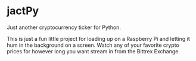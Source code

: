 # jactPy
Just another cryptocurrency ticker for Python.  

This is just a fun little project for loading up on a Raspberry Pi and letting 
it hum in the background on a screen. Watch any of your favorite crypto prices 
for however long you want stream in from the Bittrex Exchange.  